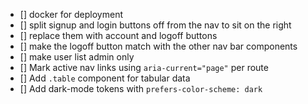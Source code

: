 - [] docker for deployment
- [] split signup and login buttons off from the nav to sit on the right
- [] replace them with account and logoff buttons
- [] make the logoff button match with the other nav bar components
- [] make user list admin only
- [] Mark active nav links using `aria-current="page"` per route
- [] Add `.table` component for tabular data
- [] Add dark-mode tokens with `prefers-color-scheme: dark`
